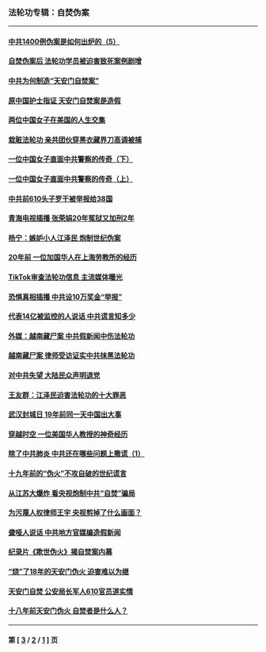 ### 法轮功专辑：自焚伪案
---
#### [中共1400例伪案是如何出炉的（5）](../../pages/nf5562/n13226831.md?07060430) 
#### [自焚伪案后 法轮功学员被迫害致死案例剧增](../../pages/nf5562/n13190600.md?07060430) 
#### [中共为何制造“天安门自焚案”](../../pages/nf5562/n13183270.md?07060430) 
#### [原中国护士指证 天安门自焚案是造假](../../pages/nf5562/n13172289.md?07060430) 
#### [两位中国女子在美国的人生交集](../../pages/nf5562/n13156138.md?07060430) 
#### [栽赃法轮功 亲共团伙穿黑衣藏界刀高调被捕](../../pages/nf5562/n13073780.md?07060430) 
#### [一位中国女子直面中共警察的传奇（下）](../../pages/nf5562/n12989706.md?07060430) 
#### [一位中国女子直面中共警察的传奇（上）](../../pages/nf5562/n12985072.md?07060430) 
#### [中共前610头子罗干被举报给38国](../../pages/nf5562/n12975419.md?07060430) 
#### [青海电视插播 张荣娟20年冤狱又加刑2年](../../pages/nf5562/n12738166.md?07060430) 
#### [杨宁：嫉妒小人江泽民 炮制世纪伪案](../../pages/nf5562/n12724108.md?07060430) 
#### [20年前 一位加国华人在上海劳教所的经历](../../pages/nf5562/n12707932.md?07060430) 
#### [TikTok审查法轮功信息 主流媒体曝光](../../pages/nf5562/n12362336.md?07060430) 
#### [恐惧真相插播 中共设10万奖金“举报”](../../pages/nf5562/n12306396.md?07060430) 
#### [代表14亿被监控的人说话 中共谎言知多少](../../pages/nf5562/n12297484.md?07060430) 
#### [外媒：越南藏尸案 中共假新闻中伤法轮功](../../pages/nf5562/n12264411.md?07060430) 
#### [越南藏尸案 律师受访证实中共抹黑法轮功](../../pages/nf5562/n12261878.md?07060430) 
#### [对中共失望 大陆民众声明退党](../../pages/nf5562/n12187315.md?07060430) 
#### [王友群：江泽民迫害法轮功的十大罪恶](../../pages/nf5562/n12169074.md?07060430) 
#### [武汉封城日 19年前同一天中国出大事](../../pages/nf5562/n12150901.md?07060430) 
#### [穿越时空  一位美国华人教授的神奇经历](../../pages/nf5562/n12097460.md?07060430) 
#### [除了中共肺炎 中共还在哪些问题上撒谎（1）](../../pages/nf5562/n11955770.md?07060430) 
#### [十九年前的“伪火”不攻自破的世纪谎言](../../pages/nf5562/n11813238.md?07060430) 
#### [从江苏大爆炸 看央视炮制中共“自焚”骗局](../../pages/nf5562/n11140275.md?07060430) 
#### [为污蔑人权律师王宇 央视剪掉了什么画面？](../../pages/nf5562/n11130142.md?07060430) 
#### [聋哑人说话 中共地方官媒编造假新闻](../../pages/nf5562/n11006067.md?07060430) 
#### [纪录片《欺世伪火》揭自焚案内幕](../../pages/nf5562/n11002664.md?07060430) 
#### [“烧”了18年的天安门伪火 迫害难以为继](../../pages/nf5562/n10996660.md?07060430) 
#### [天安门自焚 公安局长军人610官员道实情](../../pages/nf5562/n10997098.md?07060430) 
#### [十八年前天安门伪火 自焚者是什么人？](../../pages/nf5562/n10996556.md?07060430) 

---
#### 第 [ [3](./3.md?07060430) / [2](./2.md?07060430) / [1](./1.md?07060430) ] 页
